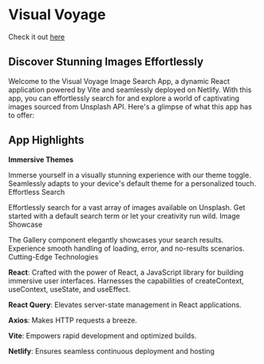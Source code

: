 # Visual Voyage

Check it out [here](https://visual-voyage.netlify.app/)

## Discover Stunning Images Effortlessly
Welcome to the Visual Voyage Image Search App, a dynamic React application powered by Vite and seamlessly deployed on Netlify. With this app, you can effortlessly search for and explore a world of captivating images sourced from Unsplash API. Here's a glimpse of what this app has to offer:

## App Highlights
**Immersive Themes**

Immerse yourself in a visually stunning experience with our theme toggle.
Seamlessly adapts to your device's default theme for a personalized touch.
Effortless Search

Effortlessly search for a vast array of images available on Unsplash.
Get started with a default search term or let your creativity run wild.
Image Showcase

The Gallery component elegantly showcases your search results.
Experience smooth handling of loading, error, and no-results scenarios.
Cutting-Edge Technologies

**React**: Crafted with the power of React, a JavaScript library for building immersive user interfaces.
Harnesses the capabilities of createContext, useContext, useState, and useEffect.

**React Query**: Elevates server-state management in React applications.

**Axios**: Makes HTTP requests a breeze.

**Vite**: Empowers rapid development and optimized builds.

**Netlify**: Ensures seamless continuous deployment and hosting
